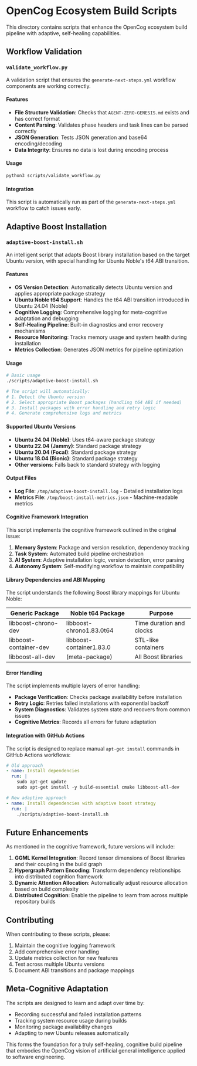 # OpenCog Ecosystem Build Scripts

This directory contains scripts that enhance the OpenCog ecosystem build pipeline with adaptive, self-healing capabilities.

## Workflow Validation

### `validate_workflow.py`

A validation script that ensures the `generate-next-steps.yml` workflow components are working correctly.

#### Features

- **File Structure Validation**: Checks that `AGENT-ZERO-GENESIS.md` exists and has correct format
- **Content Parsing**: Validates phase headers and task lines can be parsed correctly  
- **JSON Generation**: Tests JSON generation and base64 encoding/decoding
- **Data Integrity**: Ensures no data is lost during encoding process

#### Usage

```bash
python3 scripts/validate_workflow.py
```

#### Integration

This script is automatically run as part of the `generate-next-steps.yml` workflow to catch issues early.

## Adaptive Boost Installation

### `adaptive-boost-install.sh`

An intelligent script that adapts Boost library installation based on the target Ubuntu version, with special handling for Ubuntu Noble's t64 ABI transition.

#### Features

- **OS Version Detection**: Automatically detects Ubuntu version and applies appropriate package strategy
- **Ubuntu Noble t64 Support**: Handles the t64 ABI transition introduced in Ubuntu 24.04 (Noble)
- **Cognitive Logging**: Comprehensive logging for meta-cognitive adaptation and debugging
- **Self-Healing Pipeline**: Built-in diagnostics and error recovery mechanisms
- **Resource Monitoring**: Tracks memory usage and system health during installation
- **Metrics Collection**: Generates JSON metrics for pipeline optimization

#### Usage

```bash
# Basic usage
./scripts/adaptive-boost-install.sh

# The script will automatically:
# 1. Detect the Ubuntu version
# 2. Select appropriate Boost packages (handling t64 ABI if needed)
# 3. Install packages with error handling and retry logic
# 4. Generate comprehensive logs and metrics
```

#### Supported Ubuntu Versions

- **Ubuntu 24.04 (Noble)**: Uses t64-aware package strategy
- **Ubuntu 22.04 (Jammy)**: Standard package strategy
- **Ubuntu 20.04 (Focal)**: Standard package strategy
- **Ubuntu 18.04 (Bionic)**: Standard package strategy
- **Other versions**: Falls back to standard strategy with logging

#### Output Files

- **Log File**: `/tmp/adaptive-boost-install.log` - Detailed installation logs
- **Metrics File**: `/tmp/boost-install-metrics.json` - Machine-readable metrics

#### Cognitive Framework Integration

This script implements the cognitive framework outlined in the original issue:

1. **Memory System**: Package and version resolution, dependency tracking
2. **Task System**: Automated build pipeline orchestration
3. **AI System**: Adaptive installation logic, version detection, error parsing
4. **Autonomy System**: Self-modifying workflow to maintain compatibility

#### Library Dependencies and ABI Mapping

The script understands the following Boost library mappings for Ubuntu Noble:

| Generic Package | Noble t64 Package | Purpose |
|-----------------|-------------------|---------|
| libboost-chrono-dev | libboost-chrono1.83.0t64 | Time duration and clocks |
| libboost-container-dev | libboost-container1.83.0 | STL-like containers |
| libboost-all-dev | (meta-package) | All Boost libraries |

#### Error Handling

The script implements multiple layers of error handling:

- **Package Verification**: Checks package availability before installation
- **Retry Logic**: Retries failed installations with exponential backoff
- **System Diagnostics**: Validates system state and recovers from common issues
- **Cognitive Metrics**: Records all errors for future adaptation

#### Integration with GitHub Actions

The script is designed to replace manual `apt-get install` commands in GitHub Actions workflows:

```yaml
# Old approach
- name: Install dependencies
  run: |
    sudo apt-get update
    sudo apt-get install -y build-essential cmake libboost-all-dev

# New adaptive approach
- name: Install dependencies with adaptive boost strategy
  run: |
    ./scripts/adaptive-boost-install.sh
```

## Future Enhancements

As mentioned in the cognitive framework, future versions will include:

1. **GGML Kernel Integration**: Record tensor dimensions of Boost libraries and their coupling in the build graph
2. **Hypergraph Pattern Encoding**: Transform dependency relationships into distributed cognition framework
3. **Dynamic Attention Allocation**: Automatically adjust resource allocation based on build complexity
4. **Distributed Cognition**: Enable the pipeline to learn from across multiple repository builds

## Contributing

When contributing to these scripts, please:

1. Maintain the cognitive logging framework
2. Add comprehensive error handling
3. Update metrics collection for new features
4. Test across multiple Ubuntu versions
5. Document ABI transitions and package mappings

## Meta-Cognitive Adaptation

The scripts are designed to learn and adapt over time by:

- Recording successful and failed installation patterns
- Tracking system resource usage during builds
- Monitoring package availability changes
- Adapting to new Ubuntu releases automatically

This forms the foundation for a truly self-healing, cognitive build pipeline that embodies the OpenCog vision of artificial general intelligence applied to software engineering.
